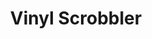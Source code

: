 ---
title: "Vinyl Scrobbler"
description: "Track and share your vinyl record collection"
hero:
  heading1: "Scrobble Vinyl"
  heading2: " in real-time"
  subheading: "With Vinyl Scrobbler your can scrobble your record listening to Last.fm in real-time using this macOS menu bar app."
  cta: "Download for macOS"

features:
  title: "Features"
  heading: "Everything you need to scrobble your vinyl listening"
  items:
    - title: "Search Discogs"
      description: "Search for your album using the power of Discogs."
      icon: "discogs"
    - title: "Scrobble to Last.fm"
      description: "Scrobble your vinyl listening to Last.fm."
      icon: "lastfm"
    - title: "Player Window"
      description: "View information such as album artwork, tracklist, and more."
      icon: "play"

screenshots:
  title: "Beautiful & Intuitive"
  heading: "Designed for vinyl lovers"
  items:
    - title: "Search"
      description: "Search for your vinyl using Discogs."
      image: "/images/01.png"
    - title: "Player"
      description: "Keep an eye on your current track and album artwork."
      image: "/images/02.png"
    - title: "Notifications"
      description: "Get notified when your track changes."
      image: "/images/03.png"
--- 
